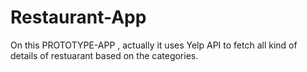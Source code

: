 # Restaurant-App

On this PROTOTYPE-APP , actually it uses Yelp API to fetch all kind of details of restuarant based on the categories. 

